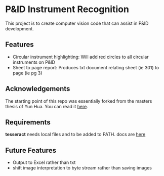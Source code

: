 # P&ID Instrument Recognition


This project is to create computer vision code that can assist in P&ID development.

## Features
- Circular instrument highlighting: Will add red circles to all circular instruments on P&ID
- Sheet to page report: Produces txt document relating sheet (ie 301) to page (ie pg 3)



## Acknowledgements
The starting point of this repo was essentially forked from the masters thesis of Yun Hua. You can read it [here](https://aaltodoc.aalto.fi/bitstream/handle/123456789/112881/master_Hua_Yun_2022.pdf?sequence=1&isAllowed=y).


## Requirements 
**tesseract** needs local files and to be added to PATH. docs are [here](https://pypi.org/project/pytesseract/)


## Future Features
- Output to Excel rather than txt
- shift image interpretation to byte stream rather than saving images